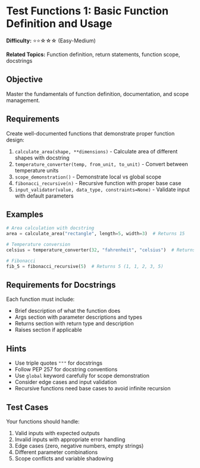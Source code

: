 # Test Functions 1: Basic Function Definition and Usage

**Difficulty:** ⭐⭐☆☆☆ (Easy-Medium)

**Related Topics:** Function definition, return statements, function scope, docstrings

## Objective

Master the fundamentals of function definition, documentation, and scope management.

## Requirements

Create well-documented functions that demonstrate proper function design:

1. `calculate_area(shape, **dimensions)` - Calculate area of different shapes with docstring
2. `temperature_converter(temp, from_unit, to_unit)` - Convert between temperature units
3. `scope_demonstration()` - Demonstrate local vs global scope
4. `fibonacci_recursive(n)` - Recursive function with proper base case
5. `input_validator(value, data_type, constraints=None)` - Validate input with default parameters

## Examples

```python
# Area calculation with docstring
area = calculate_area("rectangle", length=5, width=3)  # Returns 15

# Temperature conversion
celsius = temperature_converter(32, "fahrenheit", "celsius")  # Returns 0.0

# Fibonacci
fib_5 = fibonacci_recursive(5)  # Returns 5 (1, 1, 2, 3, 5)
```

## Requirements for Docstrings

Each function must include:
- Brief description of what the function does
- Args section with parameter descriptions and types
- Returns section with return type and description
- Raises section if applicable

## Hints

- Use triple quotes `"""` for docstrings
- Follow PEP 257 for docstring conventions
- Use `global` keyword carefully for scope demonstration
- Consider edge cases and input validation
- Recursive functions need base cases to avoid infinite recursion

## Test Cases

Your functions should handle:

1. Valid inputs with expected outputs
2. Invalid inputs with appropriate error handling
3. Edge cases (zero, negative numbers, empty strings)
4. Different parameter combinations
5. Scope conflicts and variable shadowing
